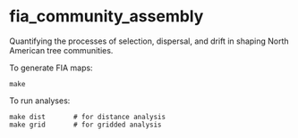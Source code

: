 fia_community_assembly
======================

Quantifying the processes of selection, dispersal, and drift in shaping North American tree communities.

To generate FIA maps:

    make

To run analyses:

    make dist       # for distance analysis
    make grid       # for gridded analysis